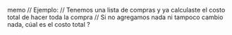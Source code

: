 memo
// Ejemplo:
// Tenemos una lista de compras y ya calculaste el costo total de hacer toda la compra
// Si no agregamos nada ni tampoco cambio nada, cúal es el costo total ?
